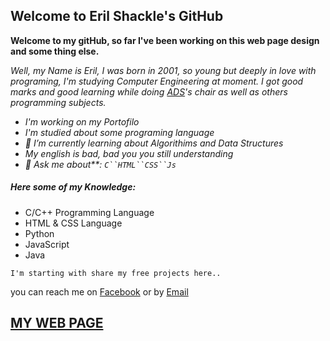 ## Welcome to Eril Shackle's GitHub

**Welcome to my gitHub, so far I've been working on this web page design and some thing else.**

_Well,  my Name is Eril, I was born in 2001, so young but deeply in love with programing, I'm studying Computer Engineering at moment.
I got good marks and good learning while doing <u title="Algorithm and Data Structure">ADS</u>'s chair as well as others programming subjects._

- _I'm working on my Portofilo_
- _I'm studied about some programing language_
- _🌱 I’m currently learning about Algorithims and Data Structures_
- _My english is bad, bad you you still understanding_
- _💬 Ask me about**: `C``HTML``CSS``Js`_

##### Here some of my Knowledge:
* C/C++ Programming Language
* HTML & CSS Language
* Python
* JavaScript
* Java

`I'm starting with share my free projects here..`

you can reach me on [Facebook](https://www.facebook.com/eril.tavares) or by [Email](mailto:erilcarvalho@gmail.com) 



## [MY WEB PAGE](https://erilshackle.github.io)
